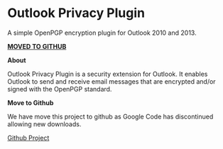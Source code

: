 # Outlook Privacy Plugin #

A simple OpenPGP encryption plugin for Outlook 2010 and 2013.

**[MOVED TO GITHUB](https://github.com/dejavusecurity/OutlookPrivacyPlugin)**

**About**

Outlook Privacy Plugin is a security extension for Outlook.  It enables Outlook to send and receive email messages that are encrypted and/or signed with the OpenPGP standard.

**Move to Github**

We have move this project to github as Google Code has discontinued allowing new downloads.

[Github Project](https://github.com/dejavusecurity/OutlookPrivacyPlugin)